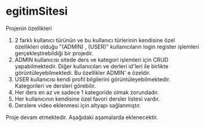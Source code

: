 # egitimSitesi
Projenin özellikleri
1) 2 farklı kullanıcı türünün ve bu kullanıcı türlerinin kendisine özel özellikleri olduğu "(ADMIN) , (USER)" kullanıcıların login register işlemleri gerçekleştirebildiği bir projedir.
2) ADMIN kullanıcısı sitede ders ve kategori işlemleri için CRUD yapabilmektedir. Diğer kullanıcıları ve derleri id'leri ile birlikte görüntüleyebilmektedi. Bu özellikler ADMIN' e özeldir.
3) USER kullanıcısı kendi profil bilgilerini görüntüleyebilmektedir. Kategorileri ve dersleri görebilir.
4) Her ders en az ve sadece 1 kategoride olmak zorundadır.
5) Her kullanıcının kendisine özel favori dersler listesi vardır.
6) Derslere video eklenmesi için altyapı sağlanmıştır.

Proje devam etmektedir. Aşağıdaki aşamalarda eklenecektir.
